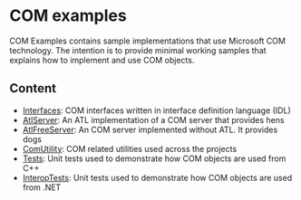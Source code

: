 # COM examples

COM Examples contains sample implementations that use Microsoft COM technology. The intention is to provide minimal working samples that explains how to implement and use COM objects.

## Content

* [Interfaces](Interfaces#interfaces): COM interfaces written in interface definition language (IDL)
* [AtlServer](AtlServer#atlhenlib): An ATL implementation of a COM server that provides hens
* [AtlFreeServer](AtlFreeServer#atlfreeserver): An COM server implemented without ATL. It provides dogs
* [ComUtility](ComUtility/): COM related utilities used across the projects
* [Tests](Tests/): Unit tests used to demonstrate how COM objects are used from C++
* [InteropTests](InteropTests/): Unit tests used to demonstrate how COM objects are used from .NET

